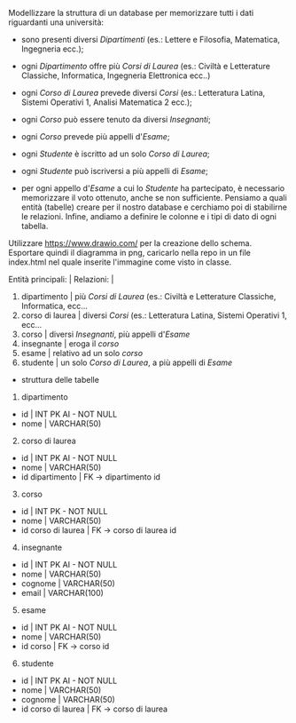 Modellizzare la struttura di un database per memorizzare tutti i dati riguardanti una università:
- sono presenti diversi *Dipartimenti* (es.: Lettere e Filosofia, Matematica, Ingegneria ecc.);

- ogni *Dipartimento* offre più *Corsi di Laurea* (es.: Civiltà e Letterature Classiche, Informatica, Ingegneria Elettronica ecc..)

- ogni *Corso di Laurea* prevede diversi *Corsi* (es.: Letteratura Latina, Sistemi Operativi 1, Analisi Matematica 2 ecc.);

- ogni *Corso* può essere tenuto da diversi *Insegnanti*;

- ogni *Corso* prevede più appelli d'*Esame*;

- ogni *Studente* è iscritto ad un solo *Corso di Laurea*;

- ogni *Studente* può iscriversi a più appelli di *Esame*;

- per ogni appello d'*Esame* a cui lo *Studente* ha partecipato, è necessario memorizzare il voto ottenuto, anche se non sufficiente. Pensiamo a quali entità (tabelle) creare per il nostro database e cerchiamo poi di stabilirne le relazioni. Infine, andiamo a definire le colonne e i tipi di dato di ogni tabella.

Utilizzare https://www.drawio.com/ per la creazione dello schema.
Esportare quindi il diagramma in png, caricarlo nella repo in un file index.html  nel quale inserite l'immagine come visto in classe.


Entità principali:          | Relazioni:
                            |
1. dipartimento             | più *Corsi di Laurea* (es.: Civiltà e Letterature Classiche, Informatica, ecc...
2. corso di laurea          | diversi *Corsi* (es.: Letteratura Latina, Sistemi Operativi 1, ecc...
3. corso                    | diversi *Insegnanti*, più appelli d'*Esame*
4. insegnante               | eroga il *corso*
5. esame                    | relativo ad un solo *corso*
6. studente                 | un solo *Corso di Laurea*, a più appelli di *Esame*


- struttura delle tabelle

1. dipartimento
- id                     | INT PK AI - NOT NULL
- nome                   | VARCHAR(50)


2. corso di laurea
- id                     | INT PK AI - NOT NULL
- nome                   | VARCHAR(50)
- id dipartimento        | FK -> dipartimento id

3. corso
- id                     | INT PK - NOT NULL
- nome                   | VARCHAR(50)
- id corso di laurea     | FK -> corso di laurea id

4. insegnante
- id                     | INT PK AI - NOT NULL
- nome                   | VARCHAR(50)
- cognome                | VARCHAR(50)
- email                  | VARCHAR(100)

5. esame
- id                     | INT PK AI - NOT NULL
- nome                   | VARCHAR(50)
- id corso               | FK -> corso id

6. studente
- id                     | INT PK AI - NOT NULL
- nome                   | VARCHAR(50)
- cognome                | VARCHAR(50)
- id corso di laurea     | FK -> corso di laurea

